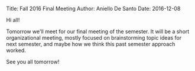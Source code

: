 Title: Fall 2016 Final Meeting
Author: Aniello De Santo
Date: 2016-12-08

Hi all!

Tomorrow we'll meet for our final meeting of the semester.
It will be a short organizational meeting, mostly focused on brainstorming topic ideas for next semester, and maybe how we think this past semester approach worked.

See you all tomorrow!